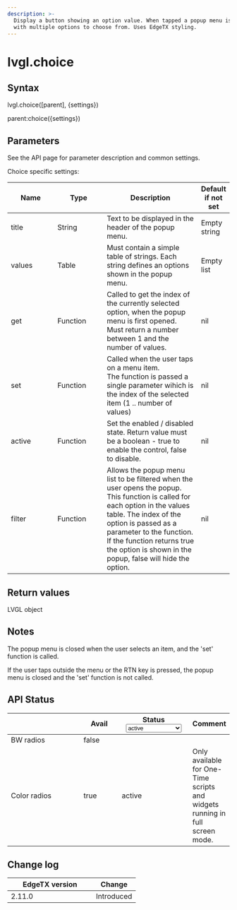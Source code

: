 ```yaml
---
description: >-
  Display a button showing an option value. When tapped a popup menu is opened
  with multiple options to choose from. Uses EdgeTX styling.
---
```


# lvgl.choice

## Syntax

lvgl.choice(\[parent], {settings})

parent:choice({settings})

## Parameters

See the API page for parameter description and common settings.

Choice specific settings:

<table><thead><tr><th width="124">Name</th><th width="122">Type</th><th width="289">Description</th><th>Default if not set</th></tr></thead><tbody><tr><td>title</td><td>String</td><td>Text to be displayed in the header of the popup menu.</td><td>Empty string</td></tr><tr><td>values</td><td>Table</td><td>Must contain a simple table of strings. Each string defines an options shown in the popup menu.</td><td>Empty list</td></tr><tr><td>get</td><td>Function</td><td>Called to get the index of the currently selected option, when the popup menu is first opened.<br>Must return a number between 1 and the number of values.</td><td>nil</td></tr><tr><td>set</td><td>Function</td><td>Called when the user taps on a menu item.<br>The function is passed a single parameter wihich is the index of the selected item (1 .. number of values)</td><td>nil</td></tr><tr><td>active</td><td>Function</td><td>Set the enabled / disabled state. Return value must be a boolean - true to enable the control, false to disable.</td><td>nil</td></tr><tr><td>filter</td><td>Function</td><td>Allows the popup menu list to be filtered when the user opens the popup.<br>This function is called for each option in the values table. The index of the option is passed as a parameter to the function.<br>If the function returns true the option is shown in the popup, false will hide the option.</td><td>nil</td></tr></tbody></table>

## Return values

LVGL object

## Notes

The popup menu is closed when the user selects an item, and the 'set' function is called.

If the user taps outside the menu or the RTN key is pressed, the popup menu is closed and the 'set' function is not called.

## API Status

<table><thead><tr><th width="153"></th><th width="72" data-type="checkbox">Avail</th><th width="145">Status<select><option value="93c8b010d44e45efaec5c0c14d3992ac" label="active" color="blue"></option><option value="7e7074d1164048e3b0b24a02b4300f6c" label="to be depreciated" color="blue"></option></select></th><th>Comment</th></tr></thead><tbody><tr><td>BW radios</td><td>false</td><td></td><td></td></tr><tr><td>Color radios</td><td>true</td><td><span data-option="93c8b010d44e45efaec5c0c14d3992ac">active</span></td><td>Only available for One-Time scripts and widgets running in full screen mode.</td></tr></tbody></table>

## Change log

<table><thead><tr><th width="177">EdgeTX version</th><th>Change</th></tr></thead><tbody><tr><td>2.11.0</td><td>Introduced</td></tr></tbody></table>
